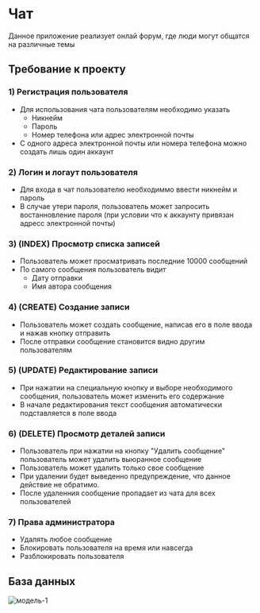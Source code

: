 # Чат
Данное приложение реализует онлай форум, где люди могут общатся на различные темы
## Требование к проекту
### 1) Регистрация пользователя
+ Для использования чата пользователям необходимо указать
  - Никнейм
  - Пароль
  - Номер телефона или адрес электронной почты
+ С одного адреса электронной почты или номера телефона можно создать лишь один аккаунт
### 2) Логин и логаут пользователя
+ Для входа в чат пользователю необходиммо ввести никнейм и пароль
+ В случае утери пароля, пользователь может запросить востанновление пароля (при условии что к аккаунту привязан адресс электронной почты)
### 3) (INDEX) Просмотр списка записей
+ Пользователь может просматривать последние 10000 сообщений
+ По самого сообщения пользователь видит
  - Дату отправки
  - Имя автора сообщения
### 4) (CREATE) Создание записи
+ Пользователь может создать сообщение, написав его в поле ввода и нажав кнопку отправить
+ После отправки сообщение становится видно другим пользователям
### 5) (UPDATE) Редактирование записи
+ При нажатии на специальную кнопку и выборе необходимого сообщения, пользователь может изменить его содержание
+ В начале редактирования текст сообщения автоматически подставляется в поле ввода
### 6) (DELETE) Просмотр деталей записи
+ Пользователь при нажатии на кнопку "Удалить сообщение" пользователь может удалить выюранное сообщение
+ Пользователь может удалить только свое сообщение
+ При удалении будет выведенно предупреждение, что данное действие не обратимо.
+ После удаленния сообщение пропадает из чата для всех пользователей
### 7) Права администратора
+ Удалять любое сообщение
+ Блокировать пользователя на время или навсегда
+ Разблокировать пользователя
## База данных
![модель-1](https://github.com/user-attachments/assets/7d289b08-e8ef-48bb-9fdb-27d90f0dab30)
